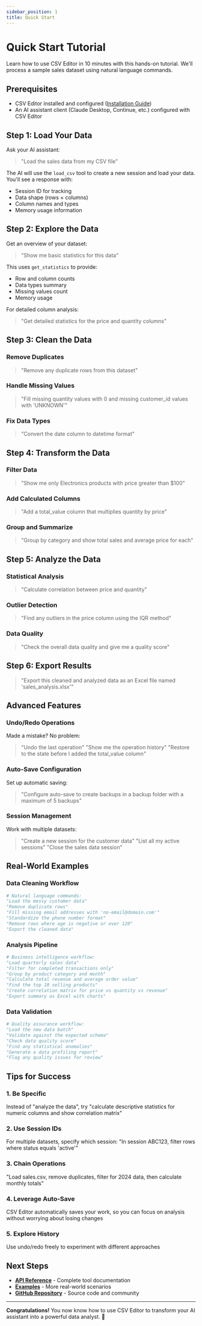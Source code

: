 ```yaml
---
sidebar_position: 1
title: Quick Start
---
```


# Quick Start Tutorial

Learn how to use CSV Editor in 10 minutes with this hands-on tutorial. We'll process a sample sales dataset using natural language commands.

## Prerequisites

- CSV Editor installed and configured ([Installation Guide](../installation))
- An AI assistant client (Claude Desktop, Continue, etc.) configured with CSV Editor

## Step 1: Load Your Data

Ask your AI assistant:

> "Load the sales data from my CSV file"

The AI will use the `load_csv` tool to create a new session and load your data. You'll see a response with:
- Session ID for tracking
- Data shape (rows × columns)
- Column names and types
- Memory usage information

## Step 2: Explore the Data

Get an overview of your dataset:

> "Show me basic statistics for this data"

This uses `get_statistics` to provide:
- Row and column counts
- Data types summary
- Missing values count
- Memory usage

For detailed column analysis:

> "Get detailed statistics for the price and quantity columns"

## Step 3: Clean the Data

### Remove Duplicates
> "Remove any duplicate rows from this dataset"

### Handle Missing Values
> "Fill missing quantity values with 0 and missing customer_id values with 'UNKNOWN'"

### Fix Data Types
> "Convert the date column to datetime format"

## Step 4: Transform the Data

### Filter Data
> "Show me only Electronics products with price greater than $100"

### Add Calculated Columns
> "Add a total_value column that multiplies quantity by price"

### Group and Summarize
> "Group by category and show total sales and average price for each"

## Step 5: Analyze the Data

### Statistical Analysis
> "Calculate correlation between price and quantity"

### Outlier Detection
> "Find any outliers in the price column using the IQR method"

### Data Quality
> "Check the overall data quality and give me a quality score"

## Step 6: Export Results

> "Export this cleaned and analyzed data as an Excel file named 'sales_analysis.xlsx'"

## Advanced Features

### Undo/Redo Operations
Made a mistake? No problem:

> "Undo the last operation"
> "Show me the operation history"
> "Restore to the state before I added the total_value column"

### Auto-Save Configuration
Set up automatic saving:

> "Configure auto-save to create backups in a backup folder with a maximum of 5 backups"

### Session Management
Work with multiple datasets:

> "Create a new session for the customer data"
> "List all my active sessions"
> "Close the sales data session"

## Real-World Examples

### Data Cleaning Workflow
```python
# Natural language commands:
"Load the messy customer data"
"Remove duplicate rows" 
"Fill missing email addresses with 'no-email@domain.com'"
"Standardize the phone number format"
"Remove rows where age is negative or over 120"
"Export the cleaned data"
```

### Analysis Pipeline
```python
# Business intelligence workflow:
"Load quarterly sales data"
"Filter for completed transactions only"
"Group by product category and month"
"Calculate total revenue and average order value"
"Find the top 10 selling products"
"Create correlation matrix for price vs quantity vs revenue"
"Export summary as Excel with charts"
```

### Data Validation
```python
# Quality assurance workflow:
"Load the new data batch"
"Validate against the expected schema"
"Check data quality score"
"Find any statistical anomalies"
"Generate a data profiling report"
"Flag any quality issues for review"
```

## Tips for Success

### 1. **Be Specific**
Instead of "analyze the data", try "calculate descriptive statistics for numeric columns and show correlation matrix"

### 2. **Use Session IDs**
For multiple datasets, specify which session: "In session ABC123, filter rows where status equals 'active'"

### 3. **Chain Operations**
"Load sales.csv, remove duplicates, filter for 2024 data, then calculate monthly totals"

### 4. **Leverage Auto-Save**
CSV Editor automatically saves your work, so you can focus on analysis without worrying about losing changes

### 5. **Explore History**
Use undo/redo freely to experiment with different approaches

## Next Steps

- **[API Reference](../api/overview)** - Complete tool documentation
- **[Examples](https://github.com/jonpspri/csv-editor/tree/main/examples)** - More real-world scenarios
- **[GitHub Repository](https://github.com/jonpspri/csv-editor)** - Source code and community

---

**Congratulations!** You now know how to use CSV Editor to transform your AI assistant into a powerful data analyst. 🎉
